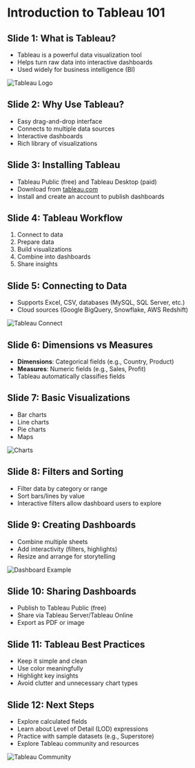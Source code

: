 # Introduction to Tableau 101

## Slide 1: What is Tableau?
- Tableau is a powerful data visualization tool
- Helps turn raw data into interactive dashboards
- Used widely for business intelligence (BI)

![Tableau Logo](https://www.tableau.com/sites/default/files/2021-05/tableau_rgb_500x104.png)

## Slide 2: Why Use Tableau?
- Easy drag-and-drop interface
- Connects to multiple data sources
- Interactive dashboards
- Rich library of visualizations

## Slide 3: Installing Tableau
- Tableau Public (free) and Tableau Desktop (paid)
- Download from [tableau.com](https://www.tableau.com/)
- Install and create an account to publish dashboards

## Slide 4: Tableau Workflow
1. Connect to data
2. Prepare data
3. Build visualizations
4. Combine into dashboards
5. Share insights

## Slide 5: Connecting to Data
- Supports Excel, CSV, databases (MySQL, SQL Server, etc.)
- Cloud sources (Google BigQuery, Snowflake, AWS Redshift)

![Tableau Connect](https://help.tableau.com/current/pro/desktop/en-us/Img/connectpane.png)

## Slide 6: Dimensions vs Measures
- **Dimensions**: Categorical fields (e.g., Country, Product)
- **Measures**: Numeric fields (e.g., Sales, Profit)
- Tableau automatically classifies fields

## Slide 7: Basic Visualizations
- Bar charts
- Line charts
- Pie charts
- Maps

![Charts](https://help.tableau.com/current/pro/desktop/en-us/Img/charttypes.png)

## Slide 8: Filters and Sorting
- Filter data by category or range
- Sort bars/lines by value
- Interactive filters allow dashboard users to explore

## Slide 9: Creating Dashboards
- Combine multiple sheets
- Add interactivity (filters, highlights)
- Resize and arrange for storytelling

![Dashboard Example](https://public.tableau.com/app/assets/images/gallery/superstore-dashboard.png)

## Slide 10: Sharing Dashboards
- Publish to Tableau Public (free)
- Share via Tableau Server/Tableau Online
- Export as PDF or image

## Slide 11: Tableau Best Practices
- Keep it simple and clean
- Use color meaningfully
- Highlight key insights
- Avoid clutter and unnecessary chart types

## Slide 12: Next Steps
- Explore calculated fields
- Learn about Level of Detail (LOD) expressions
- Practice with sample datasets (e.g., Superstore)
- Explore Tableau community and resources

![Tableau Community](https://community.tableau.com/resources/logos/community-logo.png)